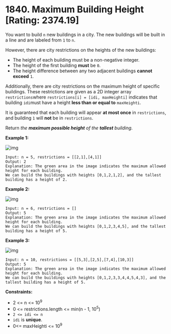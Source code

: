 # 1840. Maximum Building Height [Rating: 2374.19]

You want to build `n` new buildings in a city. The new buildings will be built in a line and are labeled from `1` to `n`.

However, there are city restrictions on the heights of the new buildings:

- The height of each building must be a non-negative integer.
- The height of the first building **must** be `0`.
- The height difference between any two adjacent buildings **cannot exceed** `1`.

Additionally, there are city restrictions on the maximum height of specific buildings. These restrictions are given as a 2D integer array `restrictions`where `restrictions[i] = [idi, maxHeighti]` indicates that building `idi`must have a height **less than or equal to** `maxHeighti`.

It is guaranteed that each building will appear **at most once** in `restrictions`, and building `1` will **not** be in `restrictions`.

Return *the **maximum possible height** of the **tallest** building*.

 

**Example 1:**

![img](https://assets.leetcode.com/uploads/2021/04/08/ic236-q4-ex1-1.png)

```
Input: n = 5, restrictions = [[2,1],[4,1]]
Output: 2
Explanation: The green area in the image indicates the maximum allowed height for each building.
We can build the buildings with heights [0,1,2,1,2], and the tallest building has a height of 2.
```

**Example 2:**

![img](https://assets.leetcode.com/uploads/2021/04/08/ic236-q4-ex2.png)

```
Input: n = 6, restrictions = []
Output: 5
Explanation: The green area in the image indicates the maximum allowed height for each building.
We can build the buildings with heights [0,1,2,3,4,5], and the tallest building has a height of 5.
```

**Example 3:**

![img](https://assets.leetcode.com/uploads/2021/04/08/ic236-q4-ex3.png)

```
Input: n = 10, restrictions = [[5,3],[2,5],[7,4],[10,3]]
Output: 5
Explanation: The green area in the image indicates the maximum allowed height for each building.
We can build the buildings with heights [0,1,2,3,3,4,4,5,4,3], and the tallest building has a height of 5.
```

 

**Constraints:**

- 2 <= n <= 10<sup>9</sup>
- 0 <= restrictions.length <= min(n - 1, 10<sup>5</sup>)
- `2 <= idi <= n`
- `idi` is **unique**.
- 0<= maxHeighti <= 10<sup>9</sup>

